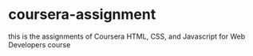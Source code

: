 # coursera-assignment
this is the assignments of Coursera HTML, CSS, and Javascript for Web Developers course
